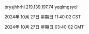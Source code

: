 brysjhhrhl 219.139.197.74 yqqlmgsycl

2024年 10月 27日 星期日 11:40:02 CST

2024年 10月 27日 星期日 03:40:02 GMT

